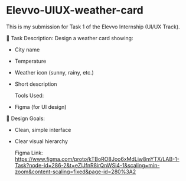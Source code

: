 # Elevvo-UIUX-weather-card
This is my submission for  Task 1 of the Elevvo Internship (UI/UX Track).

📌 Task Description:
Design a weather card showing:
- City name
- Temperature
- Weather icon (sunny, rainy, etc.)
- Short description

  Tools Used:
- Figma (for UI design)

 🎯 Design Goals:
- Clean, simple interface
- Clear visual hierarchy

  Figma Link:
  https://www.figma.com/proto/kTBoRO8Joo6xMdLiw8mYTX/LAB-1-Task?node-id=286-2&t=eZlJfnR8irQnWSi4-1&scaling=min-zoom&content-scaling=fixed&page-id=280%3A2
  
